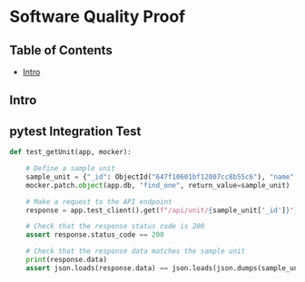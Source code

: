 # Software Quality Proof

## Table of Contents
- [Intro](#intro)

## Intro


## pytest Integration Test

```python
def test_getUnit(app, mocker):

    # Define a sample unit
    sample_unit = {"_id": ObjectId("647f10601bf12007cc8b55c6"), "name": "Test Unit"}
    mocker.patch.object(app.db, "find_one", return_value=sample_unit)

    # Make a request to the API endpoint
    response = app.test_client().get(f"/api/unit/{sample_unit['_id']}")

    # Check that the response status code is 200
    assert response.status_code == 200

    # Check that the response data matches the sample unit
    print(response.data)
    assert json.loads(response.data) == json.loads(json.dumps(sample_unit, default=str))

```

